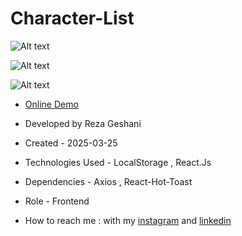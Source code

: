 # Character-List

![Alt text](https://github.com/user-attachments/assets/95cb3773-f0c5-48da-97fd-a881d50362fa)


![Alt text](https://github.com/user-attachments/assets/4f556f61-10ca-4877-a606-f9f189d47e55)


![Alt text](https://github.com/user-attachments/assets/ac2445f8-458d-4b85-a0a6-ccadc163efc1)


- [Online Demo]()

- Developed by Reza Geshani

- Created - 2025-03-25

- Technologies Used - LocalStorage , React.Js

- Dependencies - Axios , React-Hot-Toast

- Role - Frontend

- How to reach me : with my [instagram](https://www.instagram.com/rezageshani_web) and [linkedin](http://www.linkedin.com/in/reza-geshani-web)
